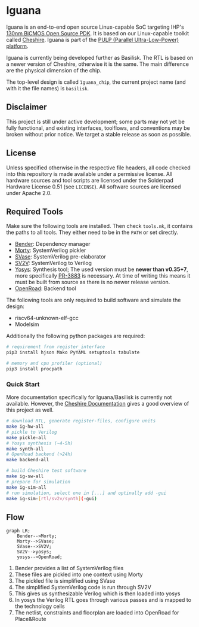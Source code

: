 # Iguana

Iguana is an end-to-end open source Linux-capable SoC targeting IHP's [130nm BiCMOS Open Source PDK](https://github.com/IHP-GmbH/IHP-Open-PDK). It is based on our Linux-capable toolkit called [Cheshire](https://github.com/pulp-platform/cheshire). Iguana is part of the [PULP (Parallel Ultra-Low-Power) platform](https://pulp-platform.org/).

Iguana is currently being developed further as Basilisk. The RTL is based on a newer version of Cheshire, otherwise it is the same. The main difference are the physical dimension of the chip.

The top-level design is called `ìguana_chip`, the current project name (and with it the file names) is `basilisk`.


## Disclaimer

This project is still under active development; some parts may not yet be fully functional, and existing interfaces, toolflows, and conventions may be broken without prior notice. We target a stable release as soon as possible.


## License

Unless specified otherwise in the respective file headers, all code checked into this repository is made available under a permissive license. All hardware sources and tool scripts are licensed under the Solderpad Hardware License 0.51 (see `LICENSE`). All software sources are licensed under Apache 2.0.


## Required Tools
Make sure the following tools are installed.
Then check `tools.mk`, it contains the paths to all tools. They either need to be in the `PATH` or set directly.

- [Bender](https://github.com/pulp-platform/bender#installation): Dependency manager
- [Morty](https://github.com/pulp-platform/morty#install): SystemVerilog pickler
- [SVase](https://github.com/pulp-platform/svase#install--build): SystemVerilog pre-elaborator
- [SV2V](https://github.com/zachjs/sv2v#installation): SystemVerilog to Verilog
- [Yosys](https://github.com/YosysHQ/yosys#building-from-source): Synthesis tool; The used version must be **newer than v0.35+7**, more specifically [PR-3883](https://github.com/YosysHQ/yosys/pull/3883) is necessary. At time of writing this means it must be built from source as there is no newer release version.
- [OpenRoad](https://github.com/The-OpenROAD-Project/OpenROAD/blob/master/docs/user/Build.md): Backend tool

The following tools are only required to build software and simulate the design:
- riscv64-unknown-elf-gcc
- Modelsim

Additionally the following python packages are required:
```bash
# requirement from register_interface
pip3 install hjson Mako PyYAML setuptools tabulate

# memory and cpu profiler (optional)
pip3 install procpath
```


### Quick Start
More documentation specifically for Iguana/Basilisk is currently not available.
However, the [Cheshire Documentation](https://pulp-platform.github.io/cheshire/) gives a good overview of this project as well.

```bash
# download RTL, generate register-files, configure units
make ig-hw-all
# pickle to Verilog
make pickle-all
# Yosys synthesis (~4-5h)
make synth-all
# OpenRoad backend (>24h)
make backend-all

# build Cheshire test software
make ig-sw-all
# prepare for simulation
make ig-sim-all
# run simulation, select one in [...] and optinally add -gui
make ig-sim-[rtl/sv2v/synth](-gui)
```

## Flow
```mermaid
graph LR;
	Bender-->Morty;
	Morty-->SVase;
	SVase-->SV2V;
	SV2V-->yosys;
	yosys-->OpenRoad;
```
1. Bender provides a list of SystemVerilog files
2. These files are pickled into one context using Morty
3. The pickled file is simplified using SVase
4. The simplified SystemVerilog code is run through SV2V
5. This gives us synthesizable Verilog which is then loaded into yosys
6. In yosys the Verilog RTL goes through various passes and is mapped to the technology cells
7. The netlist, constraints and floorplan are loaded into OpenRoad for Place&Route